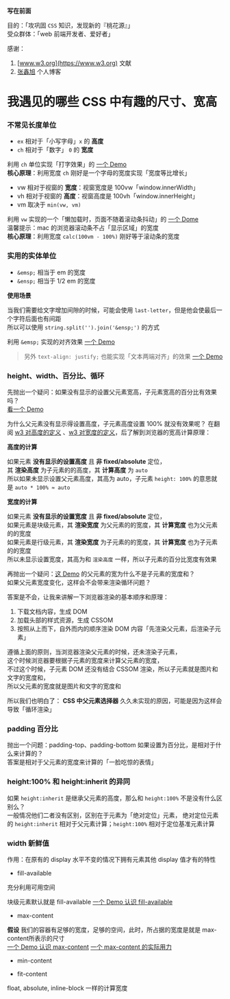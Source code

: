 **写在前面**

目的：「攻巩固 `CSS` 知识，发现新的『桃花源』」  
受众群体：「web 前端开发者、爱好者」

感谢：

1. [www.w3.org](https://www.w3.org) 文献
1. [张鑫旭](www.zhangxinxu.com) 个人博客

# 我遇见的哪些 CSS 中有趣的尺寸、宽高

### 不常见长度单位

- `ex` 相对于「小写字母」`x` 的 **高度**
- `ch` 相对于「数字」 `0` 的 **宽度**

利用 `ch` 单位实现「打字效果」的 [一个 Demo](http://hangyangws.win/demos/src/css/ch-typing/)  
**核心原理**：利用宽度 `ch` 刚好是一个字母的宽度实现「宽度等比增长」

- vw 相对于视窗的 **宽度**：视窗宽度是 100vw「window.innerWidth」
- vh 相对于视窗的 **高度**：视窗高度是 100vh「window.innerHeight」
- vm 取决于 `min(vw, vm)`

利用 `vw` 实现的一个「懒加载时，页面不随着滚动条抖动」的 [一个 Dome](http://hangyangws.win/demos/src/css/vw-scroll/)  
温馨提示：mac 的浏览器滚动条不占「显示区域」的宽度  
**核心原理**：利用宽度 `calc(100vm - 100%)` 刚好等于滚动条的宽度

### 实用的实体单位

- `&emsp;` 相当于 em 的宽度
- `&ensp;` 相当于 1/2 em 的宽度

**使用场景**

当我们需要给文字增加间隙的时候，可能会使用 `last-letter`，但是他会使最后一个字符后面也有间距  
所以可以使用 `string.split('').join('&ensp;')` 的方式

利用 `&emsp;` 实现的对齐效果 [一个 Demo](http://hangyangws.win/demos/src/html/emsp/)
> 另外 `text-align: justify;` 也能实现「文本两端对齐」的效果 [一个 Demo](http://hangyangws.win/demos/src/html/justify/)

### height、width、百分比、循环

先抛出一个疑问：如果没有显示的设置父元素宽高，子元素宽高的百分比有效果吗？  
[看一个 Demo](http://hangyangws.win/demos/src/html/percentage-w-h/)

为什么父元素没有显示得设置高度，子元素高度设置 100% 就没有效果呢？
在翻阅 [w3 对高度的定义](https://www.w3.org/TR/CSS21/visudet.html#propdef-height) 、[w3 对宽度的定义](https://www.w3.org/TR/CSS21/visudet.html#blockwidth)，后了解到浏览器的宽高计算原理：

**高度的计算**

如果元素 **没有显示的设置高度** 且 **非 fixed/absolute** 定位，  
其 **渲染高度** 为子元素的的高度，其 **计算高度** 为 `auto`  
所以如果未显示设置父元素高度，其高为 auto，子元素 `height: 100%` 的意思就是 `auto * 100% ≈ auto`

**宽度的计算**

如果元素 **没有显示的设置宽度** 且 **非 fixed/absolute** 定位，  
如果元素是块级元素，其 **渲染宽度** 为父元素的的宽度，其 **计算宽度** 也为父元素的的宽度  
如果元素是行级元素，其 **渲染宽度** 为子元素的的宽度，其 **计算宽度** 也为子元素的的宽度  
所以未显示设置宽度，其高为和 `渲染高度` 一样，所以子元素的百分比宽度有效果

再抛出一个疑问：[这 Demo](http://hangyangws.win/demos/src/html/percentage-w-h/) 的父元素的宽为什么不是子元素的宽度和？  
如果父元素宽度变化，这样会不会带来渲染循环问题？

答案是不会，让我来讲解一下浏览器渲染的基本顺序和原理：

1. 下载文档内容，生成 DOM
1. 加载头部的样式资源，生成 CSSOM
1. 按照从上而下，自外而内的顺序渲染 DOM 内容「先渲染父元素，后渲染子元素」

遵循上面的原则，当浏览器渲染父元素的时候，还未渲染子元素，  
这个时候浏览器要根据子元素的宽度来计算父元素的宽度，  
不过这个时候，子元素 DOM 还没有结合 CSSOM 渲染，所以子元素就是图片和文字的宽度和，  
所以父元素的宽度就是图片和文字的宽度和

所以我们也明白了： **CSS 中父元素选择器** 久久未实现的原因，可能是因为这样会导致「循环渲染」

### padding 百分比

抛出一个问题：padding-top、padding-bottom 如果设置为百分比，是相对于什么来计算的？  
答案是相对于父元素的宽度来计算的「一脸吃惊的表情」

### height:100% 和 height:inherit 的异同

如果 `height:inherit` 是继承父元素的高度，那么和 `height:100%` 不是没有什么区别么？  
一般情况他们二者没有区别，区别在于元素为「绝对定位」元素，
绝对定位元素的 `height:inherit` 相对于父元素计算；`height:100%` 相对于定位基准元素计算  

### width 新鲜值

作用：在原有的 display 水平不变的情况下拥有元素其他 display 值才有的特性

- fill-available

充分利用可用空间

块级元素默认就是 fill-available
[一个 Demo 认识 fill-available](http://hangyangws.win/demos/src/css/width/fill-available/)

- max-content

**假设** 我们的容器有足够的宽度，足够的空间，此时，所占据的宽度是就是 max-content所表示的尺寸  
[一个 Demo 认识 max-content](http://hangyangws.win/demos/src/css/width/max-content/)
[一个 max-content 的实际用力](http://hangyangws.win/demos/src/css/width/max-content-2/)

- min-content

- fit-content

float, absolute, inline-block 一样的计算宽度
